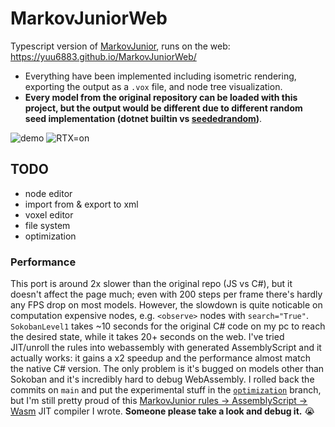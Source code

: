 # MarkovJuniorWeb
Typescript version of [MarkovJunior](https://github.com/mxgmn/MarkovJunior), runs on the web: https://yuu6883.github.io/MarkovJuniorWeb/
- Everything have been implemented including isometric rendering, exporting the output as a `.vox` file, and node tree visualization.
- **Every model from the original repository can be loaded with this project, but the output would be different due to different random seed implementation (dotnet builtin vs [seededrandom](https://www.npmjs.com/package/seedrandom))**.

![demo](https://user-images.githubusercontent.com/38842891/177889134-123a2029-c48a-410e-a700-7869b2e780b4.gif)
![RTX=on](https://user-images.githubusercontent.com/38842891/176314516-db9d3cbf-46c0-4856-bf1f-67e9e390a76c.png)

## TODO
- node editor
- import from & export to xml
- voxel editor
- file system
- optimization

### Performance
This port is around 2x slower than the original repo (JS vs C#), but it doesn't affect the page much; even with 200 steps per frame there's hardly any FPS drop on most models. However, the slowdown is quite noticable on computation expensive nodes, e.g. `<observe>` nodes with `search="True"`. `SokobanLevel1` takes ~10 seconds for the original C# code on my pc to reach the desired state, while it takes 20+ seconds on the web. I've tried JIT/unroll the rules into webassembly with generated AssemblyScript and it actually works: it gains a x2 speedup and the performance almost match the native C# version. The only problem is it's bugged on models other than Sokoban and it's incredibly hard to debug WebAssembly. I rolled back the commits on `main` and put the experimental stuff in the [`optimization`](https://github.com/Yuu6883/MarkovJuniorWeb/tree/optimization) branch, but I'm still pretty proud of this [MarkovJunior rules -> AssemblyScript -> Wasm](https://github.com/Yuu6883/MarkovJuniorWeb/blob/optimization/src/wasm/as.ts) JIT compiler I wrote. **Someone please take a look and debug it.** 😭
